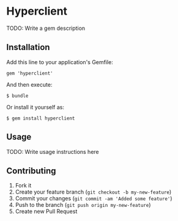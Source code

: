 # Hyperclient

TODO: Write a gem description

## Installation

Add this line to your application's Gemfile:

    gem 'hyperclient'

And then execute:

    $ bundle

Or install it yourself as:

    $ gem install hyperclient

## Usage

TODO: Write usage instructions here

## Contributing

1. Fork it
2. Create your feature branch (`git checkout -b my-new-feature`)
3. Commit your changes (`git commit -am 'Added some feature'`)
4. Push to the branch (`git push origin my-new-feature`)
5. Create new Pull Request
